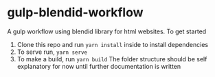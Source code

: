 # gulp-blendid-workflow
A gulp workflow using blendid library for html websites. To get started
  1. Clone this repo and run `yarn install` inside to install dependencies
  2. To serve run, `yarn serve`
  3. To make a build, run `yarn build`
The folder structure should be self explanatory for now until further documentation is written
